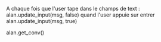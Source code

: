 
A chaque fois que l'user tape dans le champs de text :
alan.update_input(msg, false)
quand l'user appuie sur entrer
alan.update_input(msg, true)

alan.get_conv()
